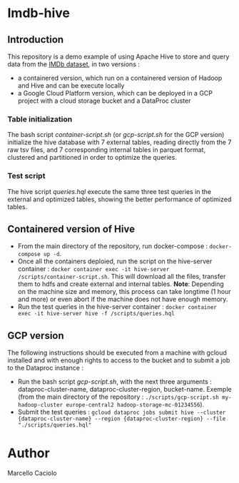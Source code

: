 # Imdb-hive

## Introduction
This repository is a demo example of using Apache Hive to store and query data from the [IMDb dataset](https://datasets.imdbws.com/), in two versions :
- a containered version, which run on a containered version of Hadoop and Hive and can be execute locally
- a Google Cloud Platform version, which can be deployed in a GCP project with a cloud storage bucket and a DataProc cluster 

### Table initialization
The bash script *container-script.sh* (or *gcp-script.sh* for the GCP version) initialize the hive database with 7 external tables, reading directly from the 7 raw tsv files, and 7 corresponding internal tables in parquet format, clustered and partitioned in order to optimize the queries.

### Test script
The hive script *queries.hql* execute the same three test queries in the external and optimized tables, showing the better performance of optimized tables.

## Containered version of Hive
- From the main directory of the repository, run docker-compose : `docker-compose up -d`.
- Once all the containers deploied, run the script on the hive-server container : `docker container exec -it hive-server /scripts/container-script.sh`. This will download all the files, transfer them to hdfs and create external and internal tables. **Note**: Depending on the machine size and memory, this process can take longtime (1 hour and more) or even abort if the machine does not have enough memory.
- Run the test queries in the hive-server container : `docker container exec -it hive-server hive -f /scripts/queries.hql`

## GCP version
The following instructions should be executed from a machine with gcloud installed and with enough rights to access to the bucket and to submit a job to the Dataproc instance :
- Run the bash script *gcp-script.sh*, with the next three arguments : dataproc-cluster-name, dataproc-cluster-region, bucket-name. Exemple (from the main directory of the repository : `./scripts/gcp-script.sh my-hadoop-cluster europe-central2 hadoop-storage-mc-01234556`).
- Submit the test queries : `gcloud dataproc jobs submit hive --cluster {dataproc-cluster-name} --region {dataproc-cluster-region} --file "./scripts/queries.hql" `

# Author
Marcello Caciolo